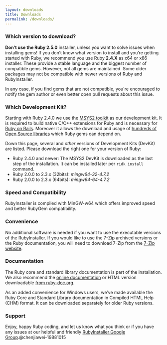 ```yaml
---
layout: downloads
title: Downloads
permalink: /downloads/
---
```

### Which version to download?

<b>Don't use the Ruby 2.5.0</b> installer, unless you want to solve issues when installing gems!
If you don’t know what version to install and you’re getting started with Ruby, we recommend you use Ruby <b>2.4.X</b> as x64 or x86 installer.
These provide a stable language and the biggest number of compatible gems.
However, not all gems are maintained. Some older packages may not be compatible with newer versions of Ruby and RubyInstaller.

In any case, if you find gems that are not compatible, you're encouraged to notify the gem author or even better open pull requests about this issue.

### Which Development Kit?

Starting with Ruby 2.4.0 we use the [MSYS2 toolkit](http://www.msys2.org) as our development kit.
It is required to build native C/C++ extensions for Ruby and is necessary for [Ruby on Rails](http://rubyonrails.org/).
Moreover it allows the download and usage of [hundreds of Open Source libraries](https://github.com/Alexpux/MINGW-packages) which Ruby gems can depend on.

Down this page, several and <em>other</em> versions of Development Kits (DevKit) are listed.
Please download the right one for your version of Ruby:

* Ruby 2.4.0 and newer: The MSYS2 DevKit is downloaded as the last step of the installation.
  It can be installed later per `ridk install` command.
* Ruby 2.0.0 to 2.3.x (32bits): *mingw64-32-4.7.2*
* Ruby 2.0.0 to 2.3.x (64bits): *mingw64-64-4.7.2*

### Speed and Compatibility

RubyInstaller is compiled with MinGW-w64 which offers improved speed and better RubyGem compatibility.

### Convenience

No additional software is needed if you want to use the executable versions of the RubyInstaller.
If you would like to use the 7-Zip archived versions or the Ruby documentation, you will need to download 7-Zip from the [7-Zip website](http://www.7-zip.org/).

### Documentation

The Ruby core and standard library documentation is part of the installation.
We also recommend the [online documentation](https://ruby-doc.org/) or HTML version downloadable [from ruby-doc.org](https://ruby-doc.org/downloads/).

As an added convenience for Windows users, we’ve made available the Ruby Core and Standard Library documentation in Compiled HTML Help (CHM) format.
It can be downloaded separately for older Ruby versions.

### Support

Enjoy, happy Ruby coding, and let us know what you think or if you have any issues at our helpful and friendly
[RubyInstaller Google Group](http://groups.google.com/group/rubyinstaller).@chenjiawei-19881015
